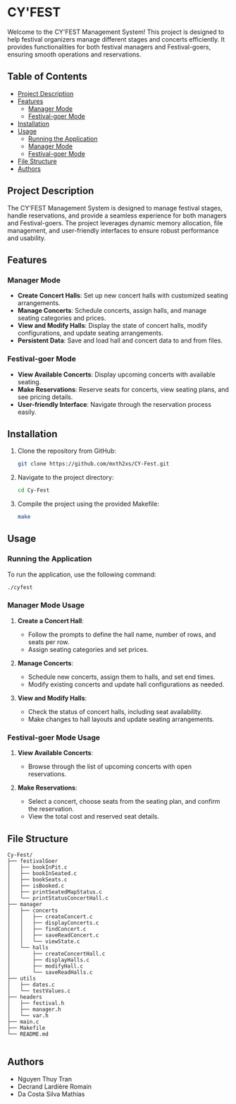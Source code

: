 
# CY'FEST

Welcome to the CY'FEST Management System! This project is designed to help festival organizers manage different stages and concerts efficiently. It provides functionalities for both festival managers and Festival-goers, ensuring smooth operations and reservations.
 
## Table of Contents

- [Project Description](#project-description)
- [Features](#features)
  - [Manager Mode](#manager-mode)
  - [Festival-goer Mode](#Festival-goer-mode)
- [Installation](#installation)
- [Usage](#usage)
  - [Running the Application](#running-the-application)
  - [Manager Mode](#manager-mode-usage)
  - [Festival-goer Mode](#Festival-goer-mode-usage)
- [File Structure](#file-structure)
- [Authors](#authors)

## Project Description

The CY'FEST Management System is designed to manage festival stages, handle reservations, and provide a seamless experience for both managers and Festival-goers. The project leverages dynamic memory allocation, file management, and user-friendly interfaces to ensure robust performance and usability.

## Features

### Manager Mode

- **Create Concert Halls**: Set up new concert halls with customized seating arrangements.
- **Manage Concerts**: Schedule concerts, assign halls, and manage seating categories and prices.
- **View and Modify Halls**: Display the state of concert halls, modify configurations, and update seating arrangements.
- **Persistent Data**: Save and load hall and concert data to and from files.

### Festival-goer Mode

- **View Available Concerts**: Display upcoming concerts with available seating.
- **Make Reservations**: Reserve seats for concerts, view seating plans, and see pricing details.
- **User-friendly Interface**: Navigate through the reservation process easily.

## Installation

1. Clone the repository from GitHub:
   ```sh
   git clone https://github.com/mxth2xs/CY-Fest.git
   ```
2. Navigate to the project directory:
   ```sh
   cd Cy-Fest
   ```
3. Compile the project using the provided Makefile:
   ```sh
   make
   ```

## Usage

### Running the Application

To run the application, use the following command:
```sh
./cyfest
```

### Manager Mode Usage

1. **Create a Concert Hall**:
   - Follow the prompts to define the hall name, number of rows, and seats per row.
   - Assign seating categories and set prices.

2. **Manage Concerts**:
   - Schedule new concerts, assign them to halls, and set end times.
   - Modify existing concerts and update hall configurations as needed.

3. **View and Modify Halls**:
   - Check the status of concert halls, including seat availability.
   - Make changes to hall layouts and update seating arrangements.

### Festival-goer Mode Usage

1. **View Available Concerts**:
   - Browse through the list of upcoming concerts with open reservations.

2. **Make Reservations**:
   - Select a concert, choose seats from the seating plan, and confirm the reservation.
   - View the total cost and reserved seat details.

## File Structure

```
Cy-Fest/
├── festivalGoer
│   ├── bookInPit.c
│   ├── bookInSeated.c
│   ├── bookSeats.c
│   ├── isBooked.c
│   ├── printSeatedMapStatus.c
│   └── printStatusConcertHall.c
├── manager
│   ├── concerts
│   │   ├── createConcert.c
│   │   ├── displayConcerts.c
│   │   ├── findConcert.c
│   │   ├── saveReadConcert.c
│   │   └── viewState.c
│   └── halls
│       ├── createConcertHall.c
│       ├── displayHalls.c
│       ├── modifyHall.c
│       └── saveReadHalls.c
├── utils
│   ├── dates.c
│   └── testValues.c
├── headers
│   ├── festival.h
│   ├── manager.h
│   └── var.h
├── main.c
├── Makefile
└── README.md


```

## Authors

- Nguyen Thuy Tran
- Decrand Lardière Romain
- Da Costa Silva Mathias
